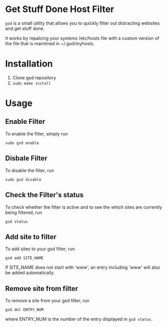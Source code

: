 # Get Stuff Done Host Filter
`gsd` is a small utility that allows you to quickly filter out
distracting websites and get stuff done.

It works by repalcing your systems /etc/hosts file with a custom
version of the file that is maintined in ~/.gsd/myhosts.

# Installation

1. Clone gsd repository
2. `sudo make install`

# Usage

## Enable Filter
To enable the filter, simply run

    sudo gsd enable

## Disbale Filter
To disable the filter, run

    sudo gsd disable

## Check the Filter's status
To check whether the filter is active and to see the which sites are
currently being filtered, run

    gsd status

## Add site to filter
To add sites to your gsd filter, run

    gsd add SITE_NAME

If SITE_NAME does not start with 'www', an entry including 'www' will
also be added automatically.

## Remove site from filter
To remove a site from your gsd filter, run

    gsd del ENTRY_NUM

where ENTRY_NUM is the number of the entry displayed in `gsd status`.



